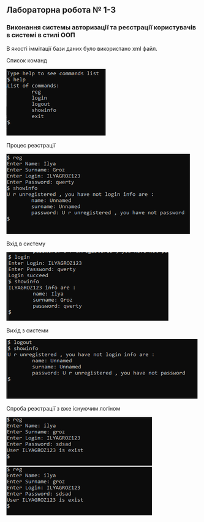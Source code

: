## Лабораторна робота № 1-3
### Виконання системы авторизації та реєстрації користувачів в системі в стилі ООП

В якості іммітації бази даних було використано xml файл.

Список команд

![список команд](img\help.PNG)

Процес реэстрації

![registrationi](img\reg_showinfo.PNG)

Вхід в систему

![login](img\logged_showinfo.PNG)

Вихід з системи

![logout](img\logout_showinfo.PNG)

Спроба реэстрації з вже існуючим логіном

![rereg](img\rereg.PNG)
![rereg](rereg.PNG)
